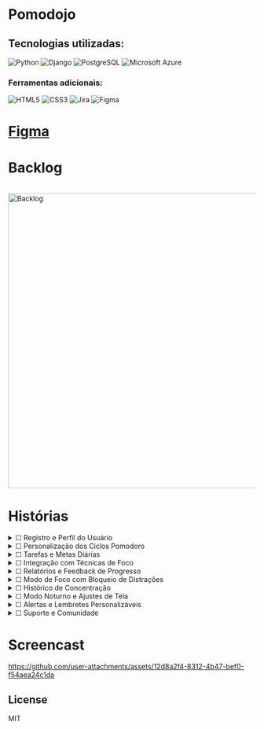 # Pomodojo

## Tecnologias utilizadas:

![Python](https://img.shields.io/badge/python-3670A0?style=for-the-badge&logo=python&logoColor=ffdd54)
![Django](https://img.shields.io/badge/django-%23092E20.svg?style=for-the-badge&logo=django&logoColor=white)
![PostgreSQL](https://img.shields.io/badge/PostgreSQL-316192?style=for-the-badge&logo=postgresql&logoColor=white)
![Microsoft Azure](https://img.shields.io/badge/microsoft%20azure-0089D6?style=for-the-badge&logo=microsoft-azure&logoColor=white)

### Ferramentas adicionais:

![HTML5](https://img.shields.io/badge/html5-%23E34F26.svg?style=for-the-badge&logo=html5&logoColor=white)
![CSS3](https://img.shields.io/badge/css3-%231572B6.svg?style=for-the-badge&logo=css3&logoColor=white)
![Jira](https://img.shields.io/badge/Jira-0052CC?style=for-the-badge&logo=Jira&logoColor=white)
![Figma](https://img.shields.io/badge/figma-%23F24E1E.svg?style=for-the-badge&logo=figma&logoColor=white)

# [Figma](https://www.figma.com/proto/RkFcA2CyM8ZrPGlNXGCUvg/Projeto-Ana-Bia?node-id=6-24&t=PlooXrvCs5Y24Ol0-1)

# Backlog

<br>

  <img src="https://github.com/user-attachments/assets/5279ffe4-b0c9-4282-aa29-c8f8aeb3aa49" alt="Backlog" width="600">

<br>

# Histórias

<details>
  <summary>&#x2610; Registro e Perfil do Usuário</summary>
  <br>
  
  __História__: "Como usuário registrado, eu gostaria de criar um perfil personalizado onde pudesse registrar minhas preferências, desafios específicos como TDAH, e metas de estudo, além de monitorar meu progresso ao longo do tempo."

  <br>
  
  __Cartão__: Registro e Perfil do Usuário

  <br>
  
  __Conversa__: Definição das preferências e desafios específicos. Estabelecimento de metas de estudo e acompanhamento do progresso. Implementação de atualizações contínuas no perfil.
  
  <br>

  __Confirmação__: Para que o perfil personalizado esteja funcionando corretamente, você deve ter registrado suas preferências, desafios e metas de estudo. O sistema deve estar monitorando e atualizando seu progresso regularmente com base nas informações fornecidas.
  
  <br>
</details>

<details>
  <summary>&#x2610; Personalização dos Ciclos Pomodoro</summary>
  <br>
  
  __História__: "Como usuário, eu gostaria de personalizar a duração dos ciclos de trabalho e pausas do Pomodoro, incluindo a possibilidade de adicionar períodos de descanso prolongado."

  <br>
  
  __Cartão__: Personalização dos Ciclos Pomodoro
  
  <br>
  
  __Conversa__: Definição da duração dos períodos de trabalho e pausas. Configuração de períodos de descanso prolongado. Ajuste das preferências conforme necessidade pessoal.
  
  <br>
  
  __Confirmação__: Para que a personalização dos ciclos Pomodoro esteja funcionando, você deve ter configurado corretamente a duração dos períodos de trabalho e pausas, bem como qualquer período de descanso prolongado. As novas configurações devem estar ativas durante os ciclos de estudo.

  __Sketch__:

  <br>
  
  <img src="https://github.com/user-attachments/assets/499d180c-fdeb-4e55-815c-ceee20624bb1" alt="Personalização dos Ciclos Pomodoro" width="300">

  <br>
</details>

<details>
  <summary>&#x2610; Tarefas e Metas Diárias</summary>
  <br>
  
  __História__: "Como usuário, eu gostaria de criar e gerenciar listas de tarefas, definir prioridades e estabelecer metas diárias ou semanais para manter meu foco e organização."

  <br>
  
  __Cartão__: Gerenciamento de Tarefas e Metas
  
  <br>
  
  __Conversa__: Criação de listas de tarefas e definição de prioridades. Estabelecimento de metas diárias e semanais. Implementação de funcionalidades para marcar tarefas concluídas.
  
  <br>
  
  __Confirmação__: Para que a funcionalidade de tarefas e metas diárias esteja funcionando corretamente, você deve ter criado suas listas de tarefas e definido as prioridades. Além disso, as metas diárias ou semanais devem estar visíveis e atualizadas conforme as tarefas são marcadas como concluídas.

  __Sketch__:

  <br>
  
  <img src="https://github.com/user-attachments/assets/8e6561a4-6660-48cb-b352-2c9d6a68b35d" alt="Metas Diárias" width="300">

  <br>
</details>

<details>
  <summary>&#x2610; Integração com Técnicas de Foco</summary>
  <br>
  
  __História__: "Como usuário, eu gostaria de utilizar sons de fundo calmantes, ruído branco ou playlists específicas para melhorar minha concentração durante os ciclos de estudo."

  <br>
  
  __Cartão__: Integração de Técnicas de Foco
  
  <br>
  
  __Conversa__: Seleção de sons de fundo, ruído branco ou playlists para concentração. Ajuste das opções de áudio durante os ciclos de estudo. Implementação de controles de volume e seleção de preferências.

  <br>
  
  __Confirmação__: Para que a integração com técnicas de foco funcione, você deve ter selecionado e ativado os sons de fundo, ruído branco ou playlists desejadas. O áudio deve estar ajustado de acordo com suas preferências e ser reproduzido durante os ciclos de estudo.

  __Sketch__:

  <br>

  <img src="https://github.com/user-attachments/assets/a8982860-5819-4bc8-a77d-b99f08ff2562" alt="Integração de Técnicas de Foco" width="300">

  <br>
</details>

<details>
  <summary>&#x2610; Relatórios e Feedback de Progresso</summary>
  <br>
  
  __História__: "Como usuário, eu gostaria de receber relatórios detalhados sobre o tempo gasto em cada tarefa e o progresso em relação às minhas metas, além de receber feedback positivo para me manter motivado."

  <br>
  
  __Cartão__: Relatórios e Feedback de Progresso
  
  <br>
  
  __Conversa__: Geração de relatórios detalhados sobre tempo e progresso. Implementação de feedback positivo para motivação. Visualização de métricas e análise de desempenho.

  <br>
  
  __Confirmação__: Para que os relatórios e o feedback de progresso estejam funcionando corretamente, o sistema deve estar gerando relatórios detalhados com base no tempo gasto em cada tarefa e no progresso em relação às metas. O feedback positivo deve ser fornecido para ajudar a manter a motivação.

  __Sketch__:

  <br>

  <img src="https://github.com/user-attachments/assets/a5d593c1-4d6a-4d3c-b364-0818dd7de83f" alt="Relatórios e Feedback de Progresso" width="300">

  <br>
</details>

<details>
  <summary>&#x2610; Modo de Foco com Bloqueio de Distrações</summary>
  <br>
  
  __História__: "Como usuário, eu gostaria de ativar um modo de foco que bloqueie notificações e o acesso a aplicativos que possam me distrair durante os ciclos de Pomodoro."

  <br>
  
  __Cartão__: Modo de Foco com Bloqueio de Distrações
  
  <br>
  
  __Conversa__: Ativação do modo de foco para bloquear notificações e acesso a aplicativos distraidores. Configuração das opções de bloqueio e personalização das regras.

  <br>
  
  __Confirmação__: Para que o modo de foco com bloqueio de distrações esteja funcionando, as notificações devem estar desativadas e o acesso a aplicativos distraidores deve estar bloqueado durante os ciclos de Pomodoro.

  <br>
</details>

<details>
  <summary>&#x2610; Histórico de Concentração</summary>
  <br>
  
  __História__: "Como usuário, eu gostaria de registrar e revisar momentos específicos do dia em que me senti mais concentrado ou distraído, para identificar padrões e ajustar minha rotina de estudo."

  <br>
  
  __Cartão__: Registro e Revisão do Histórico de Concentração
  
  <br>
  
  __Conversa__: Registro de momentos de alta e baixa concentração. Revisão e análise dos padrões. Ajuste da rotina de estudo com base nas observações.

  <br>
  
  __Confirmação__: Para que o histórico de concentração funcione corretamente, você deve registrar os momentos específicos de concentração e distração. O sistema deve estar armazenando essas informações para que você possa revisar e identificar padrões.

  __Sketch__:

  <br>

  <img src="https://github.com/user-attachments/assets/e61a3370-caf4-4a6b-aed1-f27293a2ed25" alt="Histórico de Concentração" width="300">

  <br>
</details>

<details>
  <summary>&#x2610; Modo Noturno e Ajustes de Tela</summary>
  <br>
  
  __História__: "Como usuário, eu gostaria de ajustar o brilho, contraste e tema do aplicativo para o modo noturno ou de leitura, a fim de reduzir a fadiga ocular durante o uso prolongado."

  <br>
  
  __Cartão__: Modo Noturno e Ajustes de Tela
  
  <br>
  
  __Conversa__: Configuração do brilho, contraste e tema para modo noturno ou de leitura. Ajuste das opções para reduzir a fadiga ocular. Implementação de ajustes automáticos conforme a preferência.

  <br>
  
  __Confirmação__: Para que o modo noturno e os ajustes de tela estejam funcionando corretamente, você deve ter configurado o brilho, contraste e tema de acordo com suas preferências. O aplicativo deve refletir essas configurações para reduzir a fadiga ocular durante o uso prolongado.

  <br>
</details>

<details>
  <summary>&#x2610; Alertas e Lembretes Personalizáveis</summary>
  <br>
  
  __História__: "Como usuário, eu gostaria de configurar alertas e lembretes personalizáveis que me avisem sobre o início e fim dos ciclos de Pomodoro. Quero ter a opção de escolher tons ou sons suaves para evitar sobrecarga sensorial."

  <br>
  
  __Cartão__: Alertas e Lembretes Personalizáveis
  
  <br>
  
  __Conversa__: Configuração dos alertas e lembretes para o início e fim dos ciclos de Pomodoro. Escolha de tons ou sons suaves. Ajuste das configurações para atender às necessidades sensoriais individuais.

  <br>
  
  __Confirmação__: Para que os alertas e lembretes personalizáveis estejam funcionando corretamente, você deve ter configurado as notificações para o início e fim dos ciclos de Pomodoro com os tons ou sons suaves escolhidos. As notificações devem ser enviadas conforme configurado, ajudando a evitar sobrecarga sensorial.

  <br>
</details>

<details>
  <summary>&#x2610; Suporte e Comunidade</summary>
  <br>
  
  __História__: "Como usuário, eu gostaria de acessar uma comunidade de apoio dentro do aplicativo, onde eu possa compartilhar dicas, experiências e incentivar outros usuários. Também quero ter acesso a recursos de suporte emocional, como meditações guiadas e exercícios de respiração."

  <br>
  
  __Cartão__: Suporte e Comunidade
  
  <br>
  
  __Conversa__: Acesso à comunidade de apoio para compartilhar dicas e experiências. Participação em discussões e incentivo mútuo. Disponibilidade de recursos de suporte emocional, incluindo meditações guiadas e exercícios de respiração.

  <br>
  
  __Confirmação__: Para que o suporte e a comunidade estejam funcionando corretamente, você deve ter acesso à área de comunidade dentro do aplicativo, onde pode compartilhar e interagir com outros usuários. Além disso, os recursos de suporte emocional, como meditações guiadas e exercícios de respiração, devem estar disponíveis e funcionais para ajudar no suporte emocional e no bem-estar geral.

  <br>
</details>

# Screencast

https://github.com/user-attachments/assets/12d8a2f4-8312-4b47-bef0-f54aea24c1da

## License

MIT
